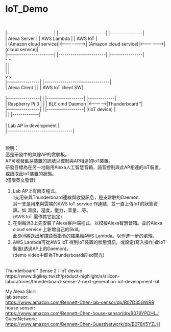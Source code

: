 # IoT_Demo
<br>

|-----------------------|	|-----------------------|	|----------------|<br>
| Alexa Server          |	| AWS Lambda            |	| AWS IoT        |<br>
| (Amazon cloud service)|<------->| (Amazon cloud service)|<------>| (cloud service)|<br>
|-----------------------|         |-----------------------|        |----------------|<br>
       ^                                                                ^<br>
       |                                                                |<br>
       |                                                                |<br>
       v                                                                v<br>
|----------------|                                 |--------------------------------|<br>
| Alexa Client   |                                 |             | AWS IoT client SW|<br>             
|----------------|                                 |             |------------------|       |-------------|<br>
| Raspberry Pi 3 |                                 |             |   BLE cmd Daemon |<----->|Thunderboard™|<br>
|----------------|                                 |             |------------------|       |(IoT device) |<br>
                                                   |                                |       |-------------|<br>         
						   |  Lab AP in development         |<br>
						   |--------------------------------|<br>
<br><br>
說明：<br>
這是研發中的無線AP的實驗板。<br>
AP可收發藍芽裝置的訊號以控制與AP相連的IoT裝置。<br>
研發目標為在另一地點用Alexa人工智慧音箱，語音控制與此AP相連的IoT裝置，或讀取此IoT裝置的狀態。<br>
(僅限英文發音)<br>
1. Lab AP上有兩支程式。<br>
   1支用來與Thunderboard連線與收發訊息，是支常駐的Daemon.<br>
   另一支是用來與雲端的AWS IoT service 作連結，並一直上傳IoT的狀態資訊。如 溫度，溼度，壓力，音量....等。<br>
   (AWS IoT 需作其它設定)<br>
2. 在樹莓派3上先安裝了Alexa客戶端程式，以模擬Alexa智慧音箱。並於Alexa cloud service 上新增自己的Skill。<br>
   此Skill將送出解譯語音指令的結果給AWS Lambda。以作進一步的處理。<br>
3. AWS Lambda可從AWS IoT 得到IoT裝置的狀態資訊。或設定(寫入操作)此IoT裝置(透過AP上的Daemon)。<br>
(demo video中即為Thunderboard的led閃光)<br>

<br>
Thunderboard™ Sense 2 : IoT device<br>
https://www.digikey.tw/zh/product-highlight/s/silicon-laboratories/thunderboard-sense-2-next-generation-iot-development-kit<br>

My  Alexa  Skill: <br>
lab  sensor: <br>
https://www.amazon.com/Bennett-Chen-lab-sensor/dp/B07D35GWRB<br>
house  sensor:<br>
https://www.amazon.com/Bennett-Chen-house-sensor/dp/B079YPDHLJ<br>
GuestNetwork:<br>
https://www.amazon.com/Bennett-Chen-GuestNetwork/dp/B078X5YZJH<br>



